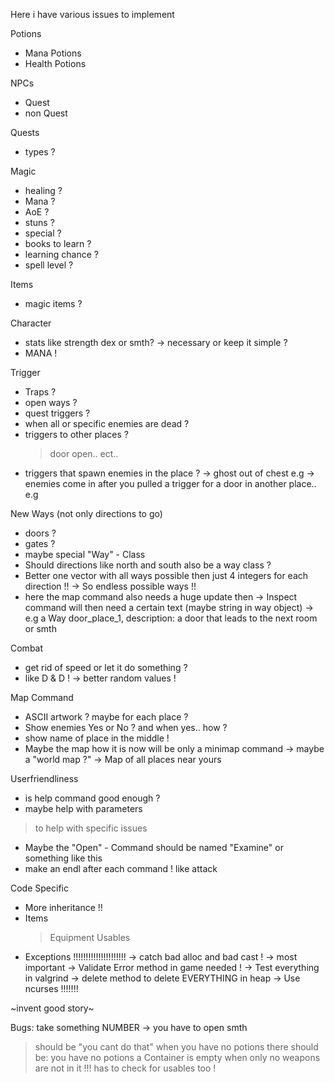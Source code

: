Here i have various issues to implement

Potions
- Mana Potions
- Health Potions

NPCs
- Quest
- non Quest

Quests
- types ?

Magic
- healing ?
- Mana ?
- AoE ?
- stuns ?
- special ?
- books to learn ?
- learning chance ?
- spell level ?

Items
- magic items ?

Character 
- stats like strength dex or smth?
  -> necessary or keep it simple ?
- MANA !

Trigger
- Traps ?
- open ways ?
- quest triggers ?
- when all or specific enemies are dead ?
- triggers to other places ?
  > door open.. ect..
- triggers that spawn enemies in the place ?
-> ghost out of chest e.g
-> enemies come in after you pulled a trigger for a door in another place.. e.g

New Ways (not only directions to go)
- doors ?
- gates ?
- maybe special "Way" - Class
- Should directions like north and south also be a way class ?
- Better one vector with all ways possible then just 4 integers for each direction !!
-> So endless possible ways !!
- here the map command also needs a huge update then
-> Inspect command will then need a certain text (maybe string in way object)
  -> e.g a Way door_place_1, description: a door that leads to the next room or smth

Combat
- get rid of speed or let it do something ?
- like D & D !
 -> better random values !

Map Command
- ASCII artwork ? maybe for each place ?
- Show enemies Yes or No ? and when yes.. how ?
- show name of place in the middle !
- Maybe the map how it is now will be only a minimap command
-> maybe a "world map ?"
  -> Map of all places near yours

Userfriendliness
- is help command good enough ?
- maybe help with parameters
 > to help with specific issues
- Maybe the "Open" - Command should be named "Examine" or something like this
- make an endl after each command ! like attack 

Code Specific
- More inheritance !!
- Items 
  > Equipment
  > Usables
- Exceptions !!!!!!!!!!!!!!!!!!!!!
-> catch bad alloc and bad cast !
  -> most important
-> Validate Error method in game needed !
-> Test everything in valgrind
  -> delete method to delete EVERYTHING in heap
-> Use ncurses !!!!!!!

 ~invent good story~

Bugs:
take something NUMBER -> you have to open smth
> should be "you cant do that"
> when you have no potions there should be: you have no potions
> a Container is empty when only no weapons are not in it !!!
  > has to check for usables too !